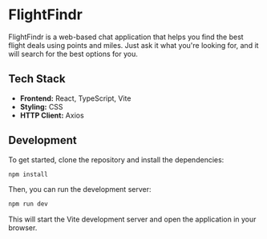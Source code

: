 # FlightFindr

FlightFindr is a web-based chat application that helps you find the best flight deals using points and miles. Just ask it what you're looking for, and it will search for the best options for you.

## Tech Stack

*   **Frontend:** React, TypeScript, Vite
*   **Styling:** CSS
*   **HTTP Client:** Axios

## Development

To get started, clone the repository and install the dependencies:

```bash
npm install
```

Then, you can run the development server:

```bash
npm run dev
```

This will start the Vite development server and open the application in your browser.